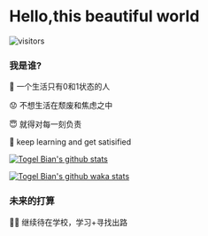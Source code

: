 # Hello,this beautiful world 

<!--
**TogelBian/TogelBian** is a ✨ _special_ ✨ repository because its `README.md` (this file) appears on your GitHub profile.

Here are some ideas to get you started:

- 🔭 I’m currently working on ...
- 🌱 I’m currently learning ...
- 👯 I’m looking to collaborate on ...
- 🤔 I’m looking for help with ...
- 💬 Ask me about ...
- 📫 How to reach me: ...
- 😄 Pronouns: ...
- ⚡ Fun fact: ...
-->
![visitors](https://visitor-badge.glitch.me/badge?page_id=TogelBian.TogelBian)


### 我是谁?
:rice: 一个生活只有0和1状态的人

:worried: 不想生活在颓废和焦虑之中

:innocent: 就得对每一刻负责

:book: keep learning and get satisified


[![Togel Bian's github stats](https://github-readme-stats.vercel.app/api?username=TogelBian)](https://github.com/anuraghazra/github-readme-stats)

[![Togel Bian's github waka stats](https://github-readme-stats.vercel.app/api/top-langs/?username=TogelBian)](https://github.com/anuraghazra/github-readme-stats)



### 未来的打算
:student: 继续待在学校，学习+寻找出路

